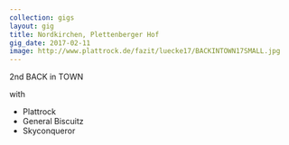 ```yaml
---
collection: gigs
layout: gig
title: Nordkirchen, Plettenberger Hof
gig_date: 2017-02-11
image: http://www.plattrock.de/fazit/luecke17/BACKINTOWN17SMALL.jpg
---
```


2nd BACK in TOWN

with

* Plattrock
* General Biscuitz
* Skyconqueror